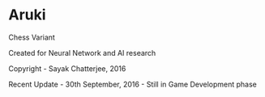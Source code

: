 # Aruki

Chess Variant

Created for Neural Network and AI research

Copyright - Sayak Chatterjee, 2016

Recent Update - 30th September, 2016 - Still in Game Development phase

